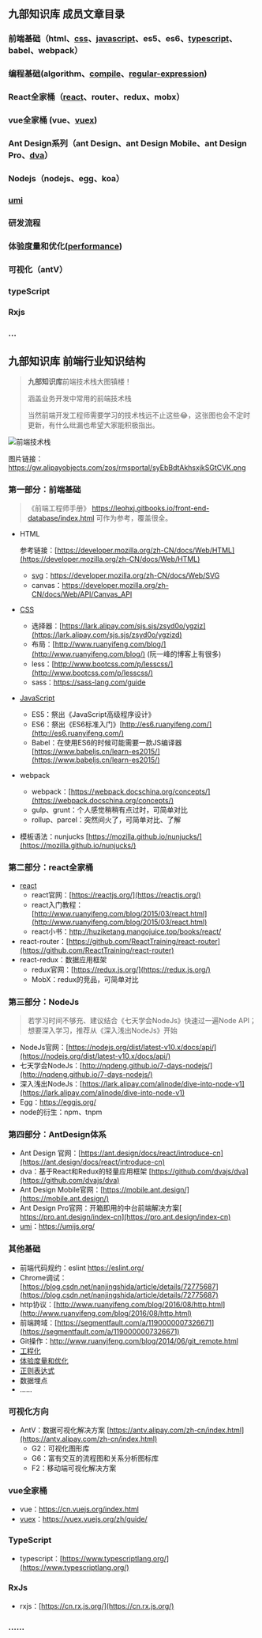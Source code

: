 ## 九部知识库 成员文章目录


### 前端基础（html、[css](https://github.com/frontend9/fe9-library/issues?q=is%3Aissue+is%3Aopen+label%3Acss)、[javascript](https://github.com/frontend9/fe9-library/issues?q=is%3Aissue+is%3Aopen+label%3Ajavascript)、es5、es6、[typescript](https://github.com/frontend9/fe9-library/issues?q=is%3Aissue+is%3Aopen+label%3Atypescript)、babel、webpack）
### 编程基础(algorithm、[compile](https://github.com/frontend9/fe9-library/issues?q=is%3Aissue+is%3Aopen+label%3Acompile)、[regular-expression](https://github.com/frontend9/fe9-library/issues?q=is%3Aissue+is%3Aopen+label%3A%22Regular+Expression%22))
### React全家桶（[react](https://github.com/frontend9/fe9-library/issues?q=is%3Aissue+is%3Aopen+label%3Areact)、router、redux、mobx）
### vue全家桶 (vue、[vuex](https://github.com/frontend9/fe9-library/issues?q=is%3Aissue+is%3Aopen+label%3Avuex))
### Ant Design系列（ant Design、ant Design Mobile、ant Design Pro、[dva](https://github.com/frontend9/fe9-library/issues?q=is%3Aissue+is%3Aopen+label%3Adva)）
### Nodejs（nodejs、egg、koa）
### [umi](https://github.com/frontend9/fe9-library/issues?q=is%3Aissue+is%3Aopen+label%3Aumi)
### 研发流程
### 体验度量和优化([performance](https://github.com/frontend9/fe9-library/issues?q=is%3Aissue+is%3Aopen+label%3Aperformance))
### 可视化（antV）
### typeScript
### Rxjs
### ...




## 九部知识库 前端行业知识结构

> **九部知识库**前端技术栈大图镇楼！
>
> 涵盖业务开发中常用的前端技术栈
> 
> 当然前端开发工程师需要学习的技术栈远不止这些😂，这张图也会不定时更新，有什么纰漏也希望大家能积极指出。

![前端技术栈](https://gw.alipayobjects.com/zos/rmsportal/syEbBdtAkhsxjkSGtCVK.png)

图片链接：https://gw.alipayobjects.com/zos/rmsportal/syEbBdtAkhsxjkSGtCVK.png

### 第一部分：前端基础

> 《前端工程师手册》 https://leohxj.gitbooks.io/front-end-database/index.html 可作为参考，覆盖很全。

- HTML
  
  参考链接：[https://developer.mozilla.org/zh-CN/docs/Web/HTML](https://developer.mozilla.org/zh-CN/docs/Web/HTML)

  - [svg](https://github.com/frontend9/fe9-library/issues?q=is%3Aissue+is%3Aopen+label%3ASVG)：https://developer.mozilla.org/zh-CN/docs/Web/SVG
  - canvas：https://developer.mozilla.org/zh-CN/docs/Web/API/Canvas_API

- [CSS](https://github.com/frontend9/fe9-library/issues?q=is%3Aissue+is%3Aopen+label%3Acss)

  - 选择器：[https://lark.alipay.com/sjs.sjs/zsyd0o/ygziz](https://lark.alipay.com/sjs.sjs/zsyd0o/ygzizd)
  - 布局：[http://www.ruanyifeng.com/blog/](http://www.ruanyifeng.com/blog/) (阮一峰的博客上有很多)
  - less：[http://www.bootcss.com/p/lesscss/](http://www.bootcss.com/p/lesscss/)
  - sass：https://sass-lang.com/guide

- [JavaScript](https://github.com/frontend9/fe9-library/issues?q=is%3Aissue+is%3Aopen+label%3Ajavascript)

  - ES5：祭出《JavaScript高级程序设计》
  - ES6：祭出《ES6标准入门》[http://es6.ruanyifeng.com/](http://es6.ruanyifeng.com/)
  - Babel：在使用ES6的时候可能需要一款JS编译器 [https://www.babeljs.cn/learn-es2015/](https://www.babeljs.cn/learn-es2015/)

- webpack

  - webpack：[https://webpack.docschina.org/concepts/](https://webpack.docschina.org/concepts/)
  - gulp、grunt：个人感觉稍稍有点过时，可简单对比
  - rollup、parcel：突然间火了，可简单对比、了解

- 模板语法：nunjucks [https://mozilla.github.io/nunjucks/](https://mozilla.github.io/nunjucks/)

### 第二部分：react全家桶

- [react](https://github.com/frontend9/fe9-library/issues?q=react+label%3Areact)
  - react官网：[https://reactjs.org/](https://reactjs.org/)
  - react入门教程：[http://www.ruanyifeng.com/blog/2015/03/react.html](http://www.ruanyifeng.com/blog/2015/03/react.html)
  - react小书：http://huziketang.mangojuice.top/books/react/
- react-router：[https://github.com/ReactTraining/react-router](https://github.com/ReactTraining/react-router)
- react-redux：数据应用框架
  - redux官网：[https://redux.js.org/](https://redux.js.org/)
  - MobX：redux的竞品，可简单对比

### 第三部分：NodeJs

> 若学习时间不够充、建议结合《七天学会NodeJs》快速过一遍Node API；想要深入学习，推荐从《深入浅出NodeJs》开始

- NodeJs官网：[https://nodejs.org/dist/latest-v10.x/docs/api/](https://nodejs.org/dist/latest-v10.x/docs/api/)
- 七天学会NodeJs：[http://nqdeng.github.io/7-days-nodejs/](http://nqdeng.github.io/7-days-nodejs/)
- 深入浅出NodeJs：[https://lark.alipay.com/alinode/dive-into-node-v1](https://lark.alipay.com/alinode/dive-into-node-v1)
- Egg：https://eggjs.org/
- node的衍生：npm、tnpm

### 第四部分：AntDesign体系

- Ant Design 官网：[https://ant.design/docs/react/introduce-cn](https://ant.design/docs/react/introduce-cn)
- dva：基于React和Redux的轻量应用框架 [https://github.com/dvajs/dva](https://github.com/dvajs/dva)
- Ant Design Mobile官网：[https://mobile.ant.design/](https://mobile.ant.design/)
- Ant Design Pro官网：开箱即用的中台前端解决方案[ https://pro.ant.design/index-cn](https://pro.ant.design/index-cn)
- [umi](https://github.com/frontend9/fe9-library/issues?q=is%3Aissue+is%3Aopen+label%3Aumi)：https://umijs.org/

### 其他基础

- 前端代码规约：eslint https://eslint.org/
- Chrome调试：[https://blog.csdn.net/nanjingshida/article/details/72775687](https://blog.csdn.net/nanjingshida/article/details/72775687)
- http协议：[http://www.ruanyifeng.com/blog/2016/08/http.html](http://www.ruanyifeng.com/blog/2016/08/http.html)
- 前端跨域：[https://segmentfault.com/a/1190000007326671](https://segmentfault.com/a/1190000007326671)
- Git操作：http://www.ruanyifeng.com/blog/2014/06/git_remote.html
- [工程化](https://github.com/frontend9/fe9-library/issues?q=is%3Aissue+is%3Aopen+label%3Aeditor)
- [体验度量和优化](https://github.com/frontend9/fe9-library/issues?q=is%3Aissue+is%3Aopen+label%3Aperformance)
- [正则表达式](https://github.com/frontend9/fe9-library/issues?q=is%3Aissue+is%3Aopen+label%3A%22Regular+Expression%22)
- 数据埋点
- ......

### 可视化方向

- AntV：数据可视化解决方案 [https://antv.alipay.com/zh-cn/index.html](https://antv.alipay.com/zh-cn/index.html)
  - G2：可视化图形库
  - G6：富有交互的流程图和关系分析图标库
  - F2：移动端可视化解决方案

### vue全家桶

- vue：https://cn.vuejs.org/index.html
- [vuex](https://github.com/frontend9/fe9-library/issues?q=is%3Aissue+is%3Aopen+label%3Avuex)：https://vuex.vuejs.org/zh/guide/

### TypeScript

- typescript：[https://www.typescriptlang.org/](https://www.typescriptlang.org/)

### RxJs

- rxjs：[https://cn.rx.js.org/](https://cn.rx.js.org/)

### ......
